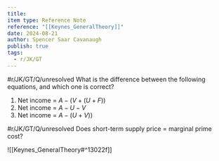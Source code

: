 ```yaml
---
title: 
item type: Reference Note
reference: "[[Keynes_GeneralTheory]]"
date: 2024-08-21
author: Spencer Saar Cavanaugh
publish: true
tags:
  - r/JK/GT
---
```


#r/JK/GT/Q/unresolved  What is the difference between the following equations, and which one is correct?

1. Net income = $A - (V + (U + F))$
2. Net income = $A - U - V$
3. Net income = $A - (U + V))$

#r/JK/GT/Q/unresolved  Does short-term supply price = marginal prime cost?

![[Keynes_GeneralTheory#^13022f]]